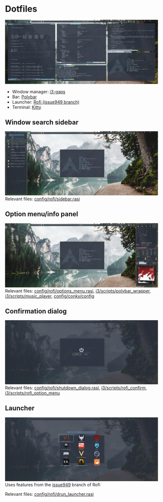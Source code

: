 # Dotfiles
![Messy](/doc/messy.jpg)

* Window manager: [i3-gaps](https://github.com/Airblader/i3)
* Bar: [Polybar](https://github.com/polybar/polybar)
* Launcher: [Rofi (issue949 branch)](https://github.com/davatorium/rofi/tree/issue949)
* Terminal: [Kitty](https://sw.kovidgoyal.net/kitty/)

## Window search sidebar
![Window search](/doc/window_search.jpg)
Relevant files: [config/rofi/sidebar.rasi](config/rofi/sidebar.rasi)

## Option menu/info panel
![Option menu](/doc/option_panel.jpg)
Relevant files:
[config/rofi/options_menu.rasi](config/rofi/options_menu.rasi), 
[i3/scripts/polybar_wrapper](i3/scripts/polybar_wrapper), 
[i3/scripts/music_player](i3/scripts/music_player), 
[config/conky/config](config/conky/config)

## Confirmation dialog
![Shutdown dialog](/doc/shutdown_dialog.jpg)
Relevant files:
[config/rofi/shutdown_dialog.rasi](config/rofi/shutdown_dialog.rasi), 
[i3/scripts/rofi_confirm](i3/scripts/rofi_confirm), 
[i3/scripts/rofi_option_menu](i3/scripts/rofi_option_menu)


## Launcher
![Launcher](/doc/drun_launcher.jpg)
Uses features from the [issue949](https://github.com/davatorium/rofi/tree/issue949) branch of Rofi

Relevant files: [config/rofi/drun_launcher.rasi](config/rofi/drun_launcher.rasi)
